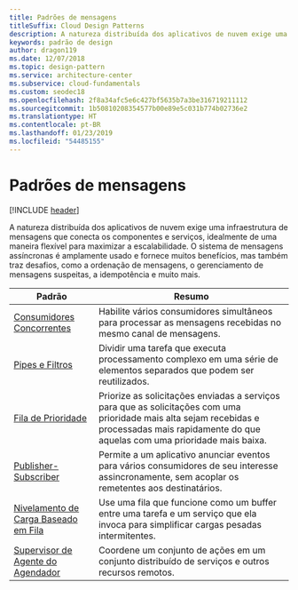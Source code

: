 ```yaml
---
title: Padrões de mensagens
titleSuffix: Cloud Design Patterns
description: A natureza distribuída dos aplicativos de nuvem exige uma infraestrutura de mensagens que conecta os componentes e serviços, idealmente de uma maneira flexível para maximizar a escalabilidade. O sistema de mensagens assíncronas é amplamente usado e fornece muitos benefícios, mas também traz desafios, como a ordenação de mensagens, o gerenciamento de mensagens suspeitas, a idempotência e muito mais.
keywords: padrão de design
author: dragon119
ms.date: 12/07/2018
ms.topic: design-pattern
ms.service: architecture-center
ms.subservice: cloud-fundamentals
ms.custom: seodec18
ms.openlocfilehash: 2f8a34afc5e6c427bf5635b7a3be316719211112
ms.sourcegitcommit: 1b50810208354577b00e89e5c031b774b02736e2
ms.translationtype: HT
ms.contentlocale: pt-BR
ms.lasthandoff: 01/23/2019
ms.locfileid: "54485155"
---
```

# <a name="messaging-patterns"></a>Padrões de mensagens

[!INCLUDE [header](../../_includes/header.md)]

A natureza distribuída dos aplicativos de nuvem exige uma infraestrutura de mensagens que conecta os componentes e serviços, idealmente de uma maneira flexível para maximizar a escalabilidade. O sistema de mensagens assíncronas é amplamente usado e fornece muitos benefícios, mas também traz desafios, como a ordenação de mensagens, o gerenciamento de mensagens suspeitas, a idempotência e muito mais.

| Padrão | Resumo |
| ------- | ------- |
| [Consumidores Concorrentes](../competing-consumers.md) | Habilite vários consumidores simultâneos para processar as mensagens recebidas no mesmo canal de mensagens. |
| [Pipes e Filtros](../pipes-and-filters.md) | Dividir uma tarefa que executa processamento complexo em uma série de elementos separados que podem ser reutilizados. |
| [Fila de Prioridade](../priority-queue.md) | Priorize as solicitações enviadas a serviços para que as solicitações com uma prioridade mais alta sejam recebidas e processadas mais rapidamente do que aquelas com uma prioridade mais baixa. |
| [Publisher-Subscriber](../publisher-subscriber.md) | Permite a um aplicativo anunciar eventos para vários consumidores de seu interesse assincronamente, sem acoplar os remetentes aos destinatários. |
| [Nivelamento de Carga Baseado em Fila](../queue-based-load-leveling.md) | Use uma fila que funcione como um buffer entre uma tarefa e um serviço que ela invoca para simplificar cargas pesadas intermitentes. |
| [Supervisor de Agente do Agendador](../scheduler-agent-supervisor.md) | Coordene um conjunto de ações em um conjunto distribuído de serviços e outros recursos remotos. |
